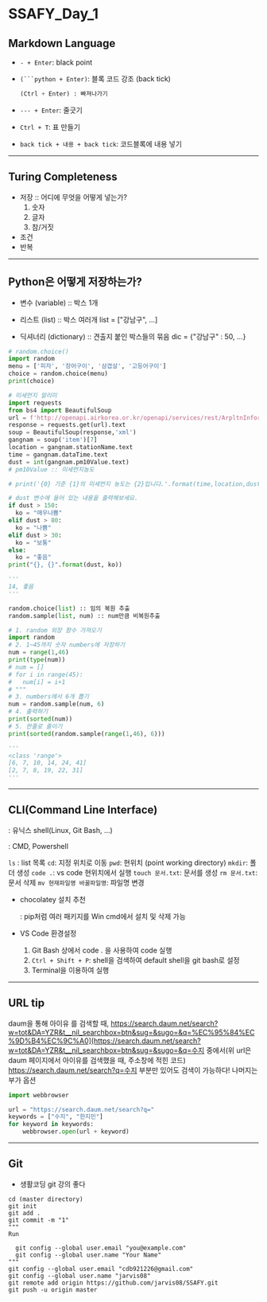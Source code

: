 # SSAFY_Day_1

## Markdown Language

- `- + Enter`: black point

- `(```python + Enter)`: 블록 코드 강조 (back tick)

  ```python
  (Ctrl + Enter) : 빠져나가기
  ```

- `--- + Enter`: 줄긋기

- `Ctrl + T`: 표 만들기
- `back tick + 내용 + back tick`: 코드블록에 내용 넣기

---

## Turing Completeness 

- 저장 :: 어디에 무엇을 어떻게 넣는가?
  1. 숫자
  2. 글자
  3. 참/거짓
- 조건
- 반복

---

## Python은 어떻게 저장하는가?

- 변수 (variable) 
  :: 박스 1개
- 리스트 (list)
  :: 박스 여러개
  	list = ["강남구", ...]

- 딕셔너리 (dictionary)
  :: 견출지 붙인 박스들의 묶음
  	dic = {"강남구" : 50, ...}

```python
# random.choice()
import random
menu = ['피자', '장어구이', '삼겹살', '고등어구이']
choice = random.choice(menu)
print(choice)
```

```python
# 미세먼지 알리미
import requests
from bs4 import BeautifulSoup
url = f'http://openapi.airkorea.or.kr/openapi/services/rest/ArpltnInforInqireSvc/getCtprvnRltmMesureDnsty?serviceKey={key}&numOfRows=10&pageSize=10&pageNo=3&startPage=3&sidoName=%EC%84%9C%EC%9A%B8&ver=1.6'
response = requests.get(url).text
soup = BeautifulSoup(response,'xml')
gangnam = soup('item')[7]
location = gangnam.stationName.text
time = gangnam.dataTime.text
dust = int(gangnam.pm10Value.text)
# pm10Value :: 미세먼지농도

# print('{0} 기준 {1}의 미세먼지 농도는 {2}입니다.'.format(time,location,dust))

# dust 변수에 들어 있는 내용을 출력해보세요.
if dust > 150:
  ko = "매우나쁨"
elif dust > 80:
  ko = "나쁨"
elif dust > 30:
  ko = "보통"
else:
  ko = "좋음"
print("{}, {}".format(dust, ko))

'''
14, 좋음
'''
```

```python
random.choice(list) :: 임의 복원 추출
random.sample(list, num) :: num만큼 비복원추출
```

```python
# 1. random 외장 함수 가져오기
import random
# 2. 1~45까지 숫자 numbers에 저장하기
num = range(1,46)
print(type(num))
# num = []
# for i in range(45):
#   num[i] = i+1
# """
# 3. numbers에서 6개 뽑기
num = random.sample(num, 6)
# 4. 출력하기
print(sorted(num))
# 5. 한줄로 줄이기
print(sorted(random.sample(range(1,46), 6)))

'''
<class 'range'>
[6, 7, 10, 14, 24, 41]
[2, 7, 8, 19, 22, 31]
'''
```

---

## CLI(Command Line Interface)

: 유닉스 shell(Linux, Git Bash, ...)

: CMD, Powershell

`ls` : list 목록
`cd`: 지정 위치로 이동
`pwd`: 현위치 (point working directory)
`mkdir`: 폴더 생성
`code .`: vs code 현위치에서 실행
`touch 문서.txt`: 문서를 생성
`rm 문서.txt`: 문서 삭제
`mv 현재파일명 바꿀파일명`: 파일명 변경

- chocolatey 설치 추천

  : pip처럼 여러 패키지를 Win cmd에서 설치 및 삭제 가능
  
- VS Code 환경설정

  1. Git Bash 상에서 code . 을 사용하여 code 실행
  2. `Ctrl + Shift + P`: shell을 검색하여 default shell을 git bash로 설정
  3. Terminal을 이용하여 실행

---

## URL tip

daum을 통해 아이유 를 검색할 때,
https://search.daum.net/search?w=tot&DA=YZR&t__nil_searchbox=btn&sug=&sugo=&q=%EC%95%84%EC%9D%B4%EC%9C%A0](https://search.daum.net/search?w=tot&DA=YZR&t__nil_searchbox=btn&sug=&sugo=&q=수지
중에서(위 url은 daum 페이지에서 아이유를 검색했을 때, 주소창에 적힌 코드)
https://search.daum.net/search?q=수지
부분만 있어도 검색이 가능하다! 나머지는 부가 옵션

```python
import webbrowser

url = "https://search.daum.net/search?q="
keywords = ["수지", "한지민"]
for keyword in keywords:
    webbrowser.open(url + keyword)
```

---

## Git

- 생활코딩 git 강의 좋다

```shell
cd (master directory)
git init
git add .
git commit -m "1"
"""
Run

  git config --global user.email "you@example.com"
  git config --global user.name "Your Name"
"""
git config --global user.email "cdb921226@gmail.com"
git config --global user.name "jarvis08"
git remote add origin https://github.com/jarvis08/SSAFY.git
git push -u origin master
```

